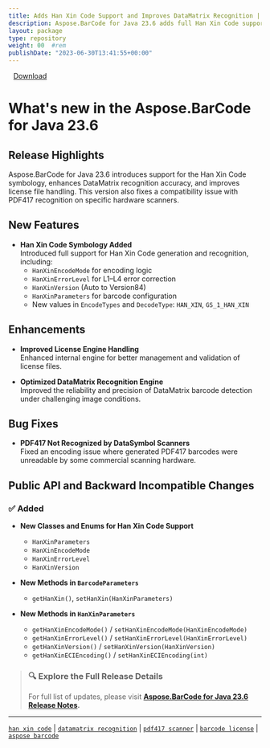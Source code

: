 ```yaml
---
title: Adds Han Xin Code Support and Improves DataMatrix Recognition | Aspose.BarCode for Java 23.6
description: Aspose.BarCode for Java 23.6 adds full Han Xin Code support, improves DataMatrix recognition, and fixes PDF417 scanning issues with DataSymbol devices.
layout: package
type: repository
weight: 00	#rem
publishDate: "2023-06-30T13:41:55+00:00"
---
```


<div class="downloadandnotes">
<a title="Download Zip Package of Aspose.BarCode v23.6" href="https://releases.aspose.com/java/repo/com/aspose/aspose-barcode/23.6/aspose-barcode-23.6-java.zip" class="btn btn-primary dwnam3"><i class="glyphicon glyphicon-download-alt" style="padding-right:10px"></i> Download</a></div>

# What's new in the Aspose.BarCode for Java 23.6

## Release Highlights

Aspose.BarCode for Java 23.6 introduces support for the Han Xin Code symbology, enhances DataMatrix recognition accuracy, and improves license file handling. This version also fixes a compatibility issue with PDF417 recognition on specific hardware scanners.

## New Features

- **Han Xin Code Symbology Added**  
  Introduced full support for Han Xin Code generation and recognition, including:
  - `HanXinEncodeMode` for encoding logic  
  - `HanXinErrorLevel` for L1–L4 error correction  
  - `HanXinVersion` (Auto to Version84)  
  - `HanXinParameters` for barcode configuration  
  - New values in `EncodeTypes` and `DecodeType`: `HAN_XIN`, `GS_1_HAN_XIN`

## Enhancements

- **Improved License Engine Handling**  
  Enhanced internal engine for better management and validation of license files.

- **Optimized DataMatrix Recognition Engine**  
  Improved the reliability and precision of DataMatrix barcode detection under challenging image conditions.

## Bug Fixes

- **PDF417 Not Recognized by DataSymbol Scanners**  
  Fixed an encoding issue where generated PDF417 barcodes were unreadable by some commercial scanning hardware.

## Public API and Backward Incompatible Changes

### ✅ Added

- **New Classes and Enums for Han Xin Code Support**
  - `HanXinParameters`  
  - `HanXinEncodeMode`  
  - `HanXinErrorLevel`  
  - `HanXinVersion`

- **New Methods in `BarcodeParameters`**
  - `getHanXin()`, `setHanXin(HanXinParameters)`

- **New Methods in `HanXinParameters`**
  - `getHanXinEncodeMode()` / `setHanXinEncodeMode(HanXinEncodeMode)`  
  - `getHanXinErrorLevel()` / `setHanXinErrorLevel(HanXinErrorLevel)`  
  - `getHanXinVersion()` / `setHanXinVersion(HanXinVersion)`  
  - `getHanXinECIEncoding()` / `setHanXinECIEncoding(int)`

> ### 🔍 Explore the Full Release Details
>
> For full list of updates, please visit **[Aspose.BarCode for Java 23.6 Release Notes](https://releases.aspose.com/barcode/java/release-notes/2023/aspose-barcode-for-java-23-6-release-notes/).**

---

[`han xin code`](https://search.aspose.com/q/han-xin-code.html) | [`datamatrix recognition`](https://search.aspose.com/q/datamatrix-recognition.html) | [`pdf417 scanner`](https://search.aspose.com/q/pdf417-scanner.html) | [`barcode license`](https://search.aspose.com/q/barcode-license.html) | [`aspose barcode`](https://search.aspose.com/q/aspose-barcode.html)
